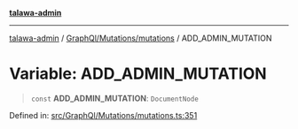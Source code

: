[**talawa-admin**](../../../../README.md)

***

[talawa-admin](../../../../modules.md) / [GraphQl/Mutations/mutations](../README.md) / ADD\_ADMIN\_MUTATION

# Variable: ADD\_ADMIN\_MUTATION

> `const` **ADD\_ADMIN\_MUTATION**: `DocumentNode`

Defined in: [src/GraphQl/Mutations/mutations.ts:351](https://github.com/bint-Eve/talawa-admin/blob/e05e1a03180dbbfc7ba850102958ea6b6cd4b01e/src/GraphQl/Mutations/mutations.ts#L351)
